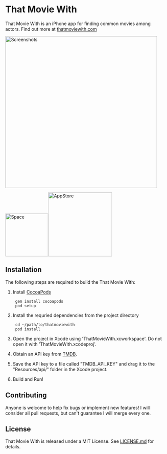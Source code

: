 That Movie With
===============

That Movie With is an iPhone app for finding common movies among actors. Find out more at [thatmoviewith.com](http://thatmoviewith.com)

<img src="https://cloud.githubusercontent.com/assets/1676460/7080281/adadc5ee-defd-11e4-83c7-5fc7aadae7eb.png" width="475" alt="Screenshots"/>

<img src="https://cloud.githubusercontent.com/assets/1676460/7080282/b1b26424-defd-11e4-820f-94f50ff467a8.png" width="134" alt="Space"/>[<img src="https://cloud.githubusercontent.com/assets/219689/5575342/963e0ee8-9013-11e4-8091-7ece67d64729.png" width="200" alt="AppStore"/>](https://itunes.apple.com/us/app/that-movie-with/id892972135?ls=1&mt=8)



Installation
------------

The following steps are required to build the That Movie With:

1. Install [CocoaPods](http://cocoapods.org)

		gem install cocoapods
		pod setup

2. Install the requried dependencies from the project directory
		
		cd ~/path/to/thatmoviewith
		pod install

3. Open the project in Xcode using 'ThatMovieWith.xcworkspace'. Do not open it with 'ThatMovieWith.xcodeproj'.

4. Obtain an API key from [TMDB](http://www.themoviedb.org/documentation/api).

5. Save the API key to a file called "TMDB_API_KEY" and drag it to the "Resources/api/" folder in the Xcode project.

6. Build and Run!

Contributing
------------

Anyone is welcome to help fix bugs or implement new features! I will consider all pull requests, but can't guarantee I will merge every one.

License
-------

That Movie With is released under a MIT License. See [LICENSE.md](https://github.com/jayhickey/thatmoviewith/blob/develop/LICENSE.md) for details.


